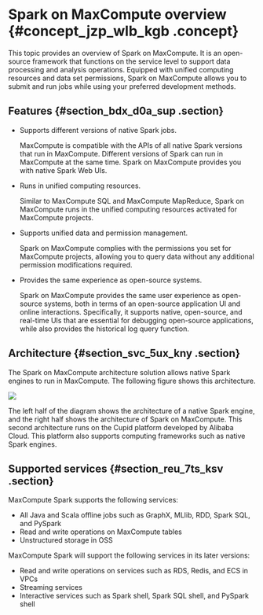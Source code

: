 # Spark on MaxCompute overview {#concept_jzp_wlb_kgb .concept}

This topic provides an overview of Spark on MaxCompute. It is an open-source framework that functions on the service level to support data processing and analysis operations. Equipped with unified computing resources and data set permissions, Spark on MaxCompute allows you to submit and run jobs while using your preferred development methods.

## Features {#section_bdx_d0a_sup .section}

-   Supports different versions of native Spark jobs.

    MaxCompute is compatible with the APIs of all native Spark versions that run in MaxCompute. Different versions of Spark can run in MaxCompute at the same time. Spark on MaxCompute provides you with native Spark Web UIs.

-   Runs in unified computing resources.

    Similar to MaxCompute SQL and MaxCompute MapReduce, Spark on MaxCompute runs in the unified computing resources activated for MaxCompute projects.

-   Supports unified data and permission management.

    Spark on MaxCompute complies with the permissions you set for MaxCompute projects, allowing you to query data without any additional permission modifications required.

-   Provides the same experience as open-source systems.

    Spark on MaxCompute provides the same user experience as open-source systems, both in terms of an open-source application UI and online interactions. Specifically, it supports native, open-source, and real-time UIs that are essential for debugging open-source applications, while also provides the historical log query function.


## Architecture {#section_svc_5ux_kny .section}

The Spark on MaxCompute architecture solution allows native Spark engines to run in MaxCompute. The following figure shows this architecture.

![](http://static-aliyun-doc.oss-cn-hangzhou.aliyuncs.com/assets/img/92656/155978768036635_en-US.png)

The left half of the diagram shows the architecture of a native Spark engine, and the right half shows the architecture of Spark on MaxCompute. This second architecture runs on the Cupid platform developed by Alibaba Cloud. This platform also supports computing frameworks such as native Spark engines.

## Supported services {#section_reu_7ts_ksv .section}

MaxCompute Spark supports the following services:

-   All Java and Scala offline jobs such as GraphX, MLlib, RDD, Spark SQL, and PySpark
-   Read and write operations on MaxCompute tables
-   Unstructured storage in OSS

MaxCompute Spark will support the following services in its later versions:

-   Read and write operations on services such as RDS, Redis, and ECS in VPCs
-   Streaming services
-   Interactive services such as Spark shell, Spark SQL shell, and PySpark shell

